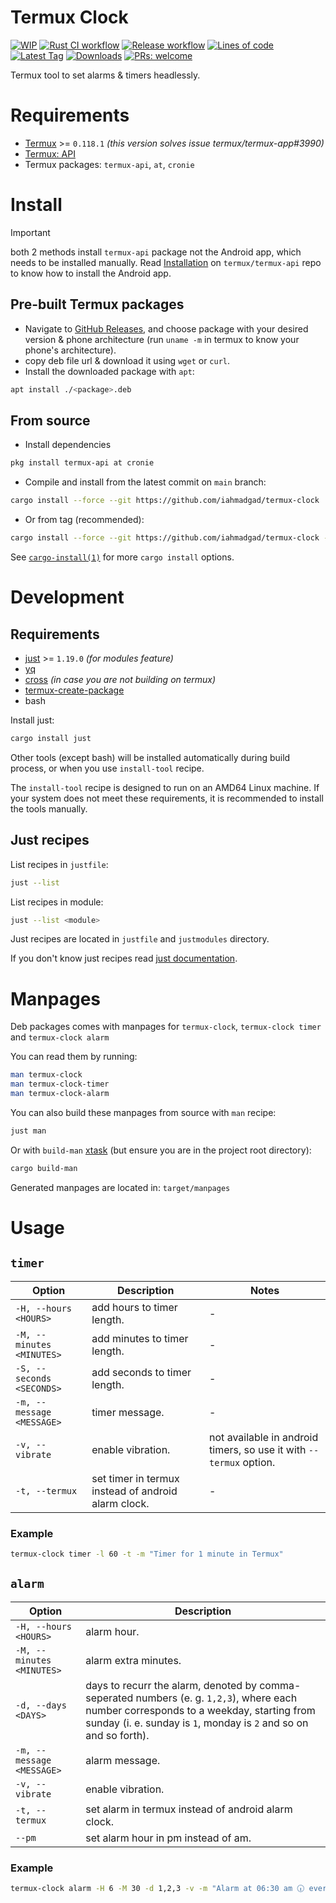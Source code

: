 # Termux Clock
[![WIP](https://img.shields.io/badge/%F0%9F%9B%A0-WIP-cyan)](#)
[![Rust CI workflow](https://img.shields.io/github/actions/workflow/status/iahmadgad/termux-clock/rust.yml?label=Rust%20CI&logo=rust)](https://github.com/iahmadgad/termux-clock/actions/workflows/rust.yml)
[![Release workflow](https://img.shields.io/github/actions/workflow/status/iahmadgad/termux-clock/release.yml?label=Release&logo=github)](https://github.com/iahmadgad/termux-clock/actions/workflows/release.yml)
[![Lines of code](https://tokei.rs/b1/github/iahmadgad/termux-clock?category=code&label=Lines%20of%20code&style=flat)](#)
[![Latest Tag](https://img.shields.io/github/v/tag/iahmadgad/termux-clock?label=Latest%20tag&sort=semver)](https://github.com/iahmadgad/termux-clock/tags)
[![Downloads](https://img.shields.io/github/downloads/iahmadgad/termux-clock/total?label=Downloads%20(GH))](https://github.com/iahmadgad/termux-clock/releases)
[![PRs: welcome](https://img.shields.io/badge/PRs-welcome-lemon)](https://github.com/iahmadgad/termux-clock/fork)

Termux tool to set alarms & timers headlessly.

# Requirements
- [Termux](https://github.com/termux/termux-app) >= `0.118.1` _(this version solves issue termux/termux-app#3990)_
- [Termux: API](https://github.com/termux/termux-api)
- Termux packages: `termux-api`, `at`, `cronie`

# Install
> [!IMPORTANT]
> both 2 methods install `termux-api` package not the Android app, which needs to be installed manually.
> Read [Installation](https://github.com/termux/termux-api?tab=readme-ov-file#installation) on `termux/termux-api` repo to know how to install the Android app.
## Pre-built Termux packages
- Navigate to [GitHub Releases](https://github.com/iahmadgad/termux-clock/releases), and choose package with your desired version & phone architecture (run `uname -m` in termux to know your phone's architecture).
- copy deb file url & download it using `wget` or `curl`.
- Install the downloaded package with `apt`:
```sh
apt install ./<package>.deb
```
## From source
- Install dependencies
```sh
pkg install termux-api at cronie
```
- Compile and install from the latest commit on `main` branch:
```sh
cargo install --force --git https://github.com/iahmadgad/termux-clock
```
- Or from tag (recommended):
```sh
cargo install --force --git https://github.com/iahmadgad/termux-clock --tag <tag>
```
See [`cargo-install(1)`](https://doc.rust-lang.org/cargo/commands/cargo-install.html) for more `cargo install` options.
# Development
## Requirements 
- [just](https://github.com/casey/just) >= `1.19.0` _(for modules feature)_
- [yq](https://github.com/mikefarah/yq)
- [cross](https://github.com/cross-rs/cross) _(in case you are not building on termux)_
- [termux-create-package](https://github.com/termux/termux-create-package)
- bash

Install just:
```sh
cargo install just
```
Other tools (except bash) will be installed automatically during build process, or when you use `install-tool` recipe.

The `install-tool` recipe is designed to run on an AMD64 Linux machine. If your system does not meet these requirements, it is recommended to install the tools manually.

## Just recipes
List recipes in `justfile`:
```sh
just --list
```
List recipes in module:
```sh
just --list <module>
```
Just recipes are located in `justfile` and `justmodules` directory.

If you don't know just recipes read [just documentation](https://just.systems/man/en/).

# Manpages
Deb packages comes with manpages for `termux-clock`, `termux-clock timer` and `termux-clock alarm`

You can read them by running:
```sh
man termux-clock
man termux-clock-timer
man termux-clock-alarm
```

You can also build these manpages from source with `man` recipe:
```sh
just man
```
Or with `build-man` [xtask](https://github.com/matklad/cargo-xtask) (but ensure you are in the project root directory):
```sh
cargo build-man
```

Generated manpages are located in: `target/manpages`

# Usage
## `timer`
| Option | Description | Notes |
| ------ | ----------- | ----- |
| `-H, --hours <HOURS>` | add hours to timer length. | - |
| `-M, --minutes <MINUTES>` | add minutes to timer length. | - |
| `-S, --seconds <SECONDS>` | add seconds to timer length. | - |
| `-m, --message <MESSAGE>` | timer message. | - |
| `-v, --vibrate` | enable vibration. | not available in android timers, so use it with `--termux` option. |
| `-t, --termux` | set timer in termux instead of android alarm clock. | - |
### Example
```sh
termux-clock timer -l 60 -t -m "Timer for 1 minute in Termux"
```
## `alarm`
| Option | Description |
| ------ | ----------- |
| `-H, --hours <HOURS>` | alarm hour. |
| `-M, --minutes <MINUTES>` | alarm extra minutes. |
| `-d, --days <DAYS>` | days to recurr the alarm, denoted by comma-seperated numbers (e. g. `1,2,3`), where each number corresponds to a weekday, starting from sunday (i. e. sunday is `1`, monday is `2` and so on and so forth). |
| `-m, --message <MESSAGE>` | alarm message. |
| `-v, --vibrate` | enable vibration. |
| `-t, --termux` | set alarm in termux instead of android alarm clock. |
| `--pm` | set alarm hour in pm instead of am. |
### Example
```sh
termux-clock alarm -H 6 -M 30 -d 1,2,3 -v -m "Alarm at 06:30 am 🕡 every Sunday, Monday and Tuesday with vibration enabled 📳"
```
